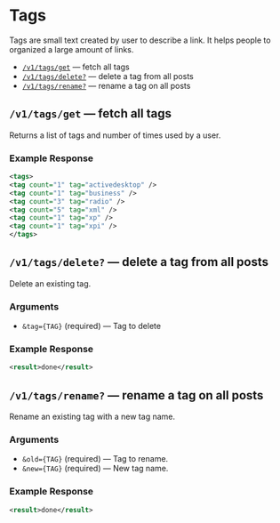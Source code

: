 # Tags

Tags are small text created by user to describe a link. It helps people to organized a large amount of links.

* [`/v1/tags/get`](#v1tagsget--fetch-all-tags) — fetch all tags
* [`/v1/tags/delete?`](#v1tagsdelete--delete-a-tag-from-all-posts) — delete a tag from all posts
* [`/v1/tags/rename?`](#v1tagsrename--rename-a-tag-on-all-posts) — rename a tag on all posts

## `/v1/tags/get` — fetch all tags

Returns a list of tags and number of times used by a user.

### Example Response

```xml
<tags>
<tag count="1" tag="activedesktop" />
<tag count="1" tag="business" />
<tag count="3" tag="radio" />
<tag count="5" tag="xml" />
<tag count="1" tag="xp" />
<tag count="1" tag="xpi" />
</tags>
```

## `/v1/tags/delete?` — delete a tag from all posts

Delete an existing tag.

### Arguments

- `&tag={TAG}` (required) — Tag to delete

### Example Response

```xml
<result>done</result>
```

## `/v1/tags/rename?` — rename a tag on all posts

Rename an existing tag with a new tag name.

### Arguments

- `&old={TAG}` (required) — Tag to rename.
- `&new={TAG}` (required) — New tag name.

### Example Response

```xml
<result>done</result>
```

